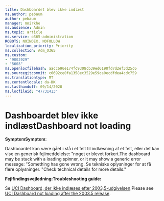 ```yaml
---
title: Dashboardet blev ikke indlæst
ms.author: pebaum
author: pebaum
manager: mnirkhe
ms.audience: Admin
ms.topic: article
ms.service: o365-administration
ROBOTS: NOINDEX, NOFOLLOW
localization_priority: Priority
ms.collection: Adm_O365
ms.custom:
- "9002929"
- "5608"
ms.openlocfilehash: aacc690e174fc9308cb39ed6190fd7d2ef3d25c6
ms.sourcegitcommit: c6692ce0fa1358ec3529e59ca0ecdfdea4cdc759
ms.translationtype: MT
ms.contentlocale: da-DK
ms.lasthandoff: 09/14/2020
ms.locfileid: "47731413"
---
```

# <a name="dashboard-not-loading"></a><span data-ttu-id="fcfd3-102">Dashboardet blev ikke indlæst</span><span class="sxs-lookup"><span data-stu-id="fcfd3-102">Dashboard not loading</span></span>

<span data-ttu-id="fcfd3-103">**Symptom**</span><span class="sxs-lookup"><span data-stu-id="fcfd3-103">**Symptom:**</span></span>

<span data-ttu-id="fcfd3-104">Dashboardet kan være gået i stå i et felt til indlæsning af et felt, eller det kan vise en generisk fejlmeddelelse: "noget er blevet forkert.</span><span class="sxs-lookup"><span data-stu-id="fcfd3-104">The dashboard may be stuck with a loading spinner, or it may show a generic error message: "Something has gone wrong.</span></span> <span data-ttu-id="fcfd3-105">Se tekniske oplysninger for at få flere oplysninger. "</span><span class="sxs-lookup"><span data-stu-id="fcfd3-105">Check technical details for more details."</span></span>

<span data-ttu-id="fcfd3-106">**Fejlfindingsvejledning:**</span><span class="sxs-lookup"><span data-stu-id="fcfd3-106">**Troubleshooting guide:**</span></span>

<span data-ttu-id="fcfd3-107">Se [UCI Dashboard, der ikke indlæses efter 2003,5-udgivelsen](https://support.microsoft.com/help/4558635/uci-dashboard-not-loading-after-the-2003-5-release).</span><span class="sxs-lookup"><span data-stu-id="fcfd3-107">Please see [UCI Dashboard not loading after the 2003.5 release](https://support.microsoft.com/help/4558635/uci-dashboard-not-loading-after-the-2003-5-release).</span></span>
